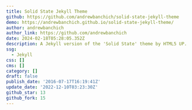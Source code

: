 ```yaml
---
title: Solid State Jekyll Theme
github: https://github.com/andrewbanchich/solid-state-jekyll-theme
demo: https://andrewbanchich.github.io/solid-state-jekyll-theme/
author: andrewbanchich
author_link: https://github.com/andrewbanchich
date: 2024-02-18T05:28:05.352Z
description: A Jekyll version of the 'Solid State' theme by HTML5 UP.
ssg:
  - Jekyll
css: []
cms: []
category: []
draft: false
publish_date: '2016-07-17T16:19:41Z'
update_date: '2022-12-10T03:23:30Z'
github_star: 13
github_fork: 15
---
```

